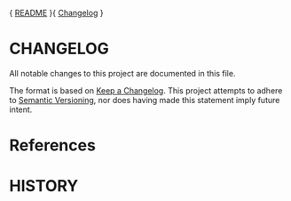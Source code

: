   { [README](./README.md) }{ [Changelog](./changelog.md) }

# CHANGELOG

All notable changes to this project are documented in this file.

The format is based on [Keep a Changelog][changelog].  This project
attempts to adhere to [Semantic Versioning][versioning], nor does
having made this statement imply future intent.

# References

 [changelog]:  https://keepachangelog.com/en/1.0.0/ "Changelog Practice"
 [versioning]: https://semver.org/spec/v2.0.0.html "Semantic Versioning"
 [example]:    https://github.com/ranger/ranger/blob/master/CHANGELOG.md "ranger - Vim inspired file manager"
 [RDB]:        https://www.amazon.com/Relational-Database-Management-Prentice-Hall-Software/dp/013938622X  "Unix /RDB"

# HISTORY
